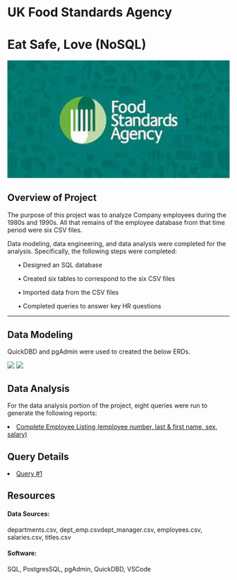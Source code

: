 # UK Food Standards Agency 
# Eat Safe, Love (NoSQL)

<img src = "Images/FSA.jpg">

## Overview of Project
The purpose of this project was to analyze Company employees during the 1980s and 1990s. All that remains of the employee database from that time period were six CSV files.

Data modeling, data engineering, and data analysis were completed for the analysis.  Specifically, the following steps were completed:
<ul> •	Designed an SQL database </ul>
<ul> •	Created six tables to correspond to the six CSV files </ul>
<ul> •	Imported data from the CSV files </ul>
<ul> •	Completed queries to answer key HR questions </ul>
<hr>

## Data Modeling
QuickDBD and pgAdmin were used to created the below ERDs.

<img src = "Images/PewlettHackard_db_ERD_QuickDBD.png">
<img src = "Images/PewlettHackard_db_ERD.png">



## Data Analysis
For the data analysis portion of the project, eight queries were run to generate the following reports:  
<li><a href = "Query Results/Query 1_data-1676224140167.csv"> Complete Employee Listing (employee number, last & first name, sex, salary) </a></li>



## Query Details
<li><a href = "EmployeeSQL/Query #1.sql"> Query #1 </a></li>



## Resources
#### Data Sources: 
departments.csv, dept_emp.csvdept_manager.csv, employees.csv, salaries.csv, titles.csv
#### Software: 
SQL, PostgresSQL, pgAdmin, QuickDBD, VSCode